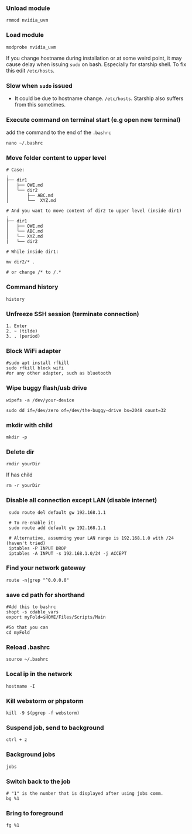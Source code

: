 ### Unload module
```
rmmod nvidia_uvm
```

### Load module
```
modprobe nvidia_uvm
```


If you change hostname during installation or at some weird point, it may cause delay when issuing ```sudo``` on bash. Especially for starship shell. To fix this edit ```/etc/hosts```.

### Slow when `sudo` issued
- It could be due to hostname change. ```/etc/hosts```. Starship also suffers from this sometimes.


### Execute command on terminal start (e.g open new terminal)
add the command to the end of the ```.bashrc```
```
nano ~/.bashrc
```



### Move folder content to upper level

```
# Case:
.
├── dir1
│   ├── QWE.md
│   └── dir2
│       ├── ABC.md
│       └──  XYZ.md
```

```
# And you want to move content of dir2 to upper level (inside dir1)
.
├── dir1
│   ├── QWE.md
│   └── ABC.md
│   └── XYZ.md
|   └── dir2
```

```
# While inside dir1:

mv dir2/* .

# or change /* to /.*
```


### Command history
```
history
```


### Unfreeze SSH session (terminate connection)
```
1. Enter
2. ~ (tilde)
3. . (period)
```

### Block WiFi adapter
```
#sudo apt install rfkill
sudo rfkill block wifi
#or any other adapter, such as bluetooth
```


### Wipe buggy flash/usb drive
```
wipefs -a /dev/your-device 

```
```
sudo dd if=/dev/zero of=/dev/the-buggy-drive bs=2048 count=32
```

### mkdir with child
```
mkdir -p 
```

### Delete dir
```
rmdir yourDir
```

If has child

```
rm -r yourDir
```

### Disable all connection except LAN (disable internet)
```
 sudo route del default gw 192.168.1.1

 # To re-enable it:
 sudo route add default gw 192.168.1.1
``` 
```
 # Alternative, assumning your LAN range is 192.168.1.0 with /24 (haven't tried)
 iptables -P INPUT DROP
 iptables -A INPUT -s 192.168.1.0/24 -j ACCEPT
```
 
 


### Find your network gateway
```
route -n|grep "^0.0.0.0"
```

### save cd path for shorthand
```
#Add this to bashrc
shopt -s cdable_vars
export myFold=$HOME/Files/Scripts/Main

#So that you can
cd myFold
```

### Reload .bashrc
```
source ~/.bashrc
```

### Local ip in the network
```
hostname -I
```

### Kill webstorm or phpstorm
```
kill -9 $(pgrep -f webstorm)
```

### Suspend job, send to background
```
ctrl + z
```

### Background jobs
```
jobs
```


### Switch back to the job
```
# "1" is the number that is displayed after using jobs comm.
bg %1 
```

### Bring to foreground
```
fg %1
```

